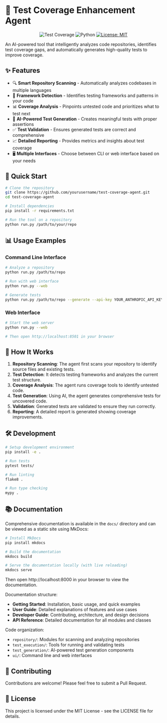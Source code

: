 # 🧪 Test Coverage Enhancement Agent

<div align="center">

![Test Coverage](https://img.shields.io/badge/Test%20Coverage-Enhanced-brightgreen)
![Python](https://img.shields.io/badge/Python-3.8%2B-blue)
[![License: MIT](https://img.shields.io/badge/License-MIT-yellow.svg)](https://opensource.org/licenses/MIT)

</div>

An AI-powered tool that intelligently analyzes code repositories, identifies test coverage gaps, and automatically generates high-quality tests to improve coverage.

## ✨ Features

- 🔍 **Smart Repository Scanning** - Automatically analyzes codebases in multiple languages
- 🔬 **Framework Detection** - Identifies testing frameworks and patterns in your code
- 📊 **Coverage Analysis** - Pinpoints untested code and prioritizes what to test next
- 🤖 **AI-Powered Test Generation** - Creates meaningful tests with proper assertions
- ✅ **Test Validation** - Ensures generated tests are correct and comprehensive
- 📈 **Detailed Reporting** - Provides metrics and insights about test coverage
- 🖥️ **Multiple Interfaces** - Choose between CLI or web interface based on your needs

## 🚀 Quick Start

```bash
# Clone the repository
git clone https://github.com/yourusername/test-coverage-agent.git
cd test-coverage-agent

# Install dependencies
pip install -r requirements.txt

# Run the tool on a repository
python run.py /path/to/your/repo
```

## 📊 Usage Examples

### Command Line Interface

```bash
# Analyze a repository
python run.py /path/to/repo

# Run with web interface
python run.py --web

# Generate tests
python run.py /path/to/repo --generate --api-key YOUR_ANTHROPIC_API_KEY
```

### Web Interface

```bash
# Start the web server
python run.py --web

# Then open http://localhost:8501 in your browser
```

## 📝 How It Works

1. **Repository Scanning**: The agent first scans your repository to identify source files and existing tests.
2. **Test Detection**: It detects testing frameworks and analyzes the current test structure.
3. **Coverage Analysis**: The agent runs coverage tools to identify untested code.
4. **Test Generation**: Using AI, the agent generates comprehensive tests for uncovered code.
5. **Validation**: Generated tests are validated to ensure they run correctly.
6. **Reporting**: A detailed report is generated showing coverage improvements.

## 🛠️ Development

```bash
# Setup development environment
pip install -e .

# Run tests
pytest tests/

# Run linting
flake8 .

# Run type checking
mypy .
```

## 📚 Documentation

Comprehensive documentation is available in the `docs/` directory and can be viewed as a static site using MkDocs:

```bash
# Install MkDocs
pip install mkdocs

# Build the documentation
mkdocs build

# Serve the documentation locally (with live reloading)
mkdocs serve
```

Then open http://localhost:8000 in your browser to view the documentation.

Documentation structure:

- **Getting Started**: Installation, basic usage, and quick examples
- **User Guide**: Detailed explanations of features and use cases
- **Developer Guide**: Contributing, architecture, and design decisions
- **API Reference**: Detailed documentation for all modules and classes

Code organization:

- `repository/`: Modules for scanning and analyzing repositories
- `test_execution/`: Tools for running and validating tests
- `test_generation/`: AI-powered test generation components
- `ui/`: Command line and web interfaces

## 🤝 Contributing

Contributions are welcome! Please feel free to submit a Pull Request.

## 📜 License

This project is licensed under the MIT License - see the LICENSE file for details.